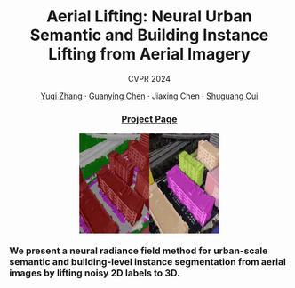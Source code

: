 <p align="center">

  <h1 align="center">Aerial Lifting:
Neural Urban Semantic and Building Instance Lifting from Aerial Imagery</h1>
<p align="center">CVPR 2024</p>
  <p align="center">
    <a href="https://zyqz97.github.io/">Yuqi Zhang</a>
    ·
    <a href="https://guanyingc.github.io/">Guanying Chen</a>
    ·
    Jiaxing Chen
    ·
    <a href="https://sse.cuhk.edu.cn/faculty/cuishuguang">Shuguang Cui</a>
    
  </p>
  <h3 align="center">
    <a href="https://zyqz97.github.io/Aerial_Lifting/">Project Page</a>  
  <div align="center"></div>
</p>


<p align="center">
  <a href="">
    <img src="./media/cvpr24_aeriallift_highlight.gif" alt="Logo" width="50%" height=180pt>
  </a>
</p>

<p align="left">
We present a neural radiance field method for urban-scale semantic and building-level instance segmentation from aerial images by lifting noisy 2D labels to 3D.   
</p>
<be>

